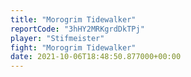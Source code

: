 ```yaml
---
title: "Morogrim Tidewalker"
reportCode: "3hHY2MRKgrdDkTPj"
player: "Stifmeister"
fight: "Morogrim Tidewalker"
date: 2021-10-06T18:48:50.877000+00:00
---
```

